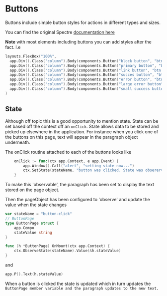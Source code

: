 # Buttons

Buttons include simple button styles for actions in different types and sizes.

You can find the original Spectre [documentation here](https://picturepan2.github.io/spectre/elements/buttons.html)

**Note** with most elements including buttons you can add styles after the fact. I.e

```go
layouts.FlexBox("100%",
  app.Div().Class("column").Body(components.Button("block button", "btn btn-block", nil)),
  app.Div().Class("column").Body(components.Button("primary button", "btn  btn-primary", nil)),
  app.Div().Class("column").Body(components.Button("link button", "btn  btn-link", nil)),
  app.Div().Class("column").Body(components.Button("succes button", "btn  btn-success", nil)),
  app.Div().Class("column").Body(components.Button("error button", "btn  btn-error", nil)),
  app.Div().Class("column").Body(components.Button("large error button", "btn  btn-error btn-lg", nil)),
  app.Div().Class("column").Body(components.Button("small success button", "btn  btn-success btn-sm", nil)),
)
```

## State

Although off topic this is a good opportunity to mention state. State can be set based off the context off an `onClick`. State allows data to be stored and picked up elsewhere in the application. For instance when you click one of the buttons on this page, text will appear in the paragraph object underneath.

The onClick routine attached to each of the buttons looks like

```go
	onClick := func(ctx app.Context, e app.Event) {
		app.Window().Call("alert", "setting state now...")
		ctx.SetState(stateName, "button was clicked. State was obsererved and monitored.")
	}
```

To make this 'observable', the paragraph has been set to display the text stored on the page object.

Then the pageObject has been configured to 'observe' and update the value when the state changes

```go
var stateName = "button-click"
// ButtonPage
type ButtonPage struct {
	app.Compo
	stateValue string
}

func (h *ButtonPage) OnMount(ctx app.Context) {
	ctx.ObserveState(stateName).Value(&h.stateValue)
}
```

and 

```go
app.P().Text(h.stateValue)
```

When a button is clicked the state is updated which in turn updates the `ButtonPage member variable and the paragraph updates to the new text.`
